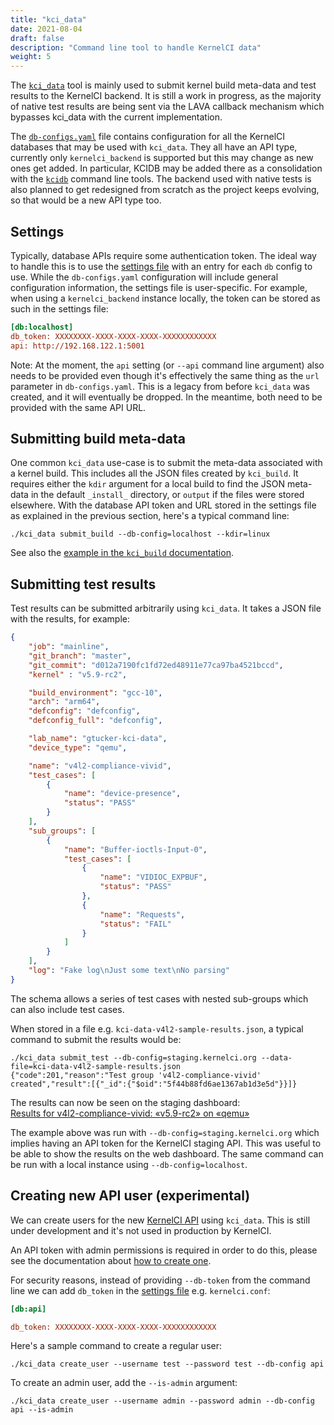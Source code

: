 ```yaml
---
title: "kci_data"
date: 2021-08-04
draft: false
description: "Command line tool to handle KernelCI data"
weight: 5
---
```


The [`kci_data`](https://github.com/kernelci/kernelci-core/blob/main/kci_data)
tool is mainly used to submit kernel build meta-data and test results to the
KernelCI backend.  It is still a work in progress, as the majority of native
test results are being sent via the LAVA callback mechanism which bypasses
kci_data with the current implementation.

The
[`db-configs.yaml`](https://github.com/kernelci/kernelci-core/blob/main/config/core/db-configs.yaml)
file contains configuration for all the KernelCI databases that may be used
with `kci_data`.  They all have an API type, currently only `kernelci_backend`
is supported but this may change as new ones get added.  In particular, KCIDB
may be added there as a consolidation with the
[`kcidb`](https://github.com/kernelci/kcidb) command line tools.  The backend
used with native tests is also planned to get redesigned from scratch as the
project keeps evolving, so that would be a new API type too.

## Settings

Typically, database APIs require some authentication token.  The ideal way to
handle this is to use the [settings file](../settings) with an entry for each
`db` config to use.  While the `db-configs.yaml` configuration will include
general configuration information, the settings file is user-specific.  For
example, when using a `kernelci_backend` instance locally, the token can be
stored as such in the settings file:

```ini
[db:localhost]
db_token: XXXXXXXX-XXXX-XXXX-XXXX-XXXXXXXXXXXX
api: http://192.168.122.1:5001
```

Note: At the moment, the `api` setting (or `--api` command line argument) also
needs to be provided even though it's effectively the same thing as the `url`
parameter in `db-configs.yaml`.  This is a legacy from before `kci_data` was
created, and it will eventually be dropped.  In the meantime, both need to be
provided with the same API URL.

## Submitting build meta-data

One common `kci_data` use-case is to submit the meta-data associated with a
kernel build.  This includes all the JSON files created by `kci_build`.  It
requires either the `kdir` argument for a local build to find the JSON
meta-data in the default `_install_` directory, or `output` if the files were
stored elsewhere.  With the database API token and URL stored in the settings
file as explained in the previous section, here's a typical command line:

```
./kci_data submit_build --db-config=localhost --kdir=linux
```

See also the [example in the `kci_build`
documentation](../kci_build/#5-optional-push-and-publish-the-kernel-build).

## Submitting test results

Test results can be submitted arbitrarily using `kci_data`.  It takes a JSON
file with the results, for example:

```json
{
    "job": "mainline",
    "git_branch": "master",
    "git_commit": "d012a7190fc1fd72ed48911e77ca97ba4521bccd",
    "kernel" : "v5.9-rc2",

    "build_environment": "gcc-10",
    "arch": "arm64",
    "defconfig": "defconfig",
    "defconfig_full": "defconfig",

    "lab_name": "gtucker-kci-data",
    "device_type": "qemu",

    "name": "v4l2-compliance-vivid",
    "test_cases": [
        {
            "name": "device-presence",
            "status": "PASS"
        }
    ],
    "sub_groups": [
        {
            "name": "Buffer-ioctls-Input-0",
            "test_cases": [
                {
                    "name": "VIDIOC_EXPBUF",
                    "status": "PASS"
                },
                {
                    "name": "Requests",
                    "status": "FAIL"
                }
            ]
        }
    ],
    "log": "Fake log\nJust some text\nNo parsing"
}
```

The schema allows a series of test cases with nested sub-groups which can also
include test cases.

When stored in a file e.g. `kci-data-v4l2-sample-results.json`, a typical
command to submit the results would be:

```
./kci_data submit_test --db-config=staging.kernelci.org --data-file=kci-data-v4l2-sample-results.json
{"code":201,"reason":"Test group 'v4l2-compliance-vivid' created","result":[{"_id":{"$oid":"5f44b88fd6ae1367ab1d3e5d"}}]}
```

The results can now be seen on the staging dashboard: \
[Results for v4l2-compliance-vivid: «v5.9-rc2» on
«qemu»](https://staging.kernelci.org/test/plan/id/5f44b88fd6ae1367ab1d3e5d/)

The example above was run with `--db-config=staging.kernelci.org` which implies
having an API token for the KernelCI staging API.  This was useful to be able
to show the results on the web dashboard.  The same command can be run with a
local instance using `--db-config=localhost`.

## Creating new API user (experimental)

We can create users for the new [KernelCI API](/docs/api) using `kci_data`.
This is still under development and it's not used in production by KernelCI.

An API token with admin permissions is required in order to do this, please see
the documentation about [how to create
one](/docs/api/api-details/#create-an-api-token-with-security-scopes).

For security reasons, instead of providing `--db-token` from the command line
we can add `db_token` in the [settings file](../settings) e.g. `kernelci.conf`:

```ini
[db:api]

db_token: XXXXXXXX-XXXX-XXXX-XXXX-XXXXXXXXXXXX
```

Here's a sample command to create a regular user:

```
./kci_data create_user --username test --password test --db-config api
```

To create an admin user, add the `--is-admin` argument:

```
./kci_data create_user --username admin --password admin --db-config api --is-admin
```
